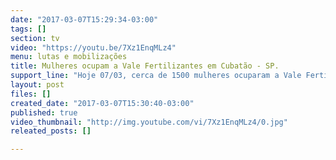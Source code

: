 ```yaml
---
date: "2017-03-07T15:29:34-03:00"
tags: []
section: tv
video: "https://youtu.be/7Xz1EnqMLz4"
menu: lutas e mobilizações
title: Mulheres ocupam a Vale Fertilizantes em Cubatão - SP.
support_line: "Hoje 07/03, cerca de 1500 mulheres ocuparam a Vale Fertilizantes em Cubatão - SP, contra a Reforma da Previdência. Mulheres em resistência, contra a reforma da previdência! #8M"
layout: post
files: []
created_date: "2017-03-07T15:30:40-03:00"
published: true
video_thumbnail: "http://img.youtube.com/vi/7Xz1EnqMLz4/0.jpg"
releated_posts: []

---
```

